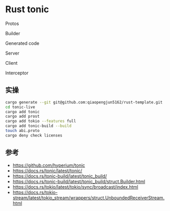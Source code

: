 # Rust tonic

Protos

Builder

Generated code

Server

Client

Interceptor

## 实操

```bash
cargo generate --git git@github.com:qiaopengjun5162/rust-template.git
cd tonic-live
cargo add tonic
cargo add prost
cargo add tokio --features full
cargo add tonic-build --build
touch abi.proto
cargo deny check licenses
```

## 参考

- <https://github.com/hyperium/tonic>
- <https://docs.rs/tonic/latest/tonic/>
- <https://docs.rs/tonic-build/latest/tonic_build/>
- <https://docs.rs/tonic-build/latest/tonic_build/struct.Builder.html>
- <https://docs.rs/tokio/latest/tokio/sync/broadcast/index.html>
- <https://docs.rs/tokio-stream/latest/tokio_stream/wrappers/struct.UnboundedReceiverStream.html>
